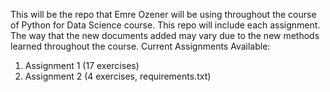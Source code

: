 This will be the repo that Emre Ozener will be using throughout the course of Python for Data Science course. This repo will include each assignment. The way that the new documents added may vary due to the new methods learned throughout the course.
Current Assignments Available:
  1. Assignment 1 (17 exercises)
  2. Assignment 2 (4 exercises, requirements.txt)
